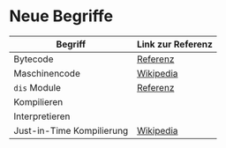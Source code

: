 # Neue Begriffe

| Begriff        | Link zur Referenz                                                   |
|----------------|---------------------------------------------------------------------|
| Bytecode       | [Referenz](https://docs.python.org/3/glossary.html#term-bytecode)   |
| Maschinencode  | [Wikipedia](https://en.wikipedia.org/wiki/Machine_code)             |
| `dis` Module   | [Referenz](https://docs.python.org/3/library/dis.html#)             |
| Kompilieren    |                                                                     |
| Interpretieren |                                                                     |
| Just-in-Time Kompilierung | [Wikipedia](https://en.wikipedia.org/wiki/Just-in-time_compilation) |

